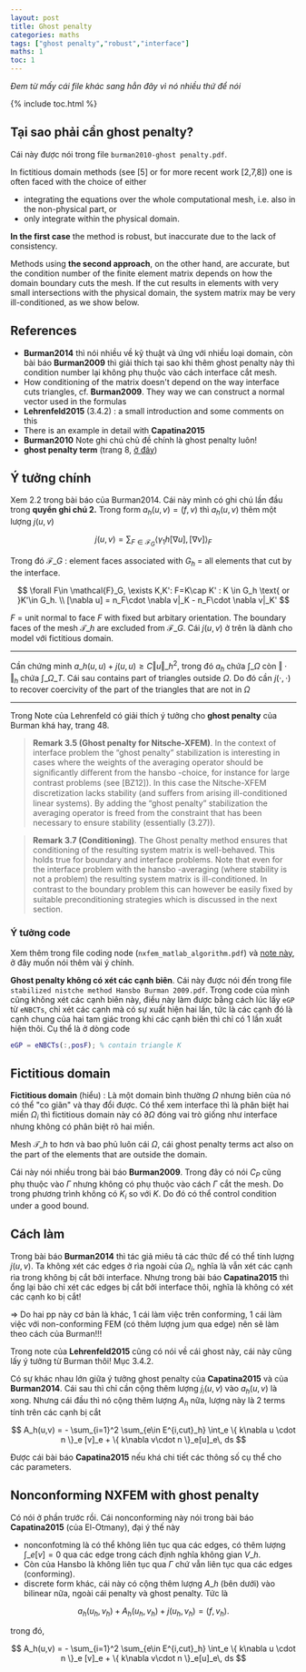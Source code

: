 ```yaml
---
layout: post
title: Ghost penalty
categories: maths
tags: ["ghost penalty","robust","interface"]
maths: 1
toc: 1
---
```


*Đem từ mấy cái file khác sang hẳn đây vì nó nhiều thứ để nói*

{% include toc.html %}

## Tại sao phải cần ghost penalty?

Cái này được nói trong file `burman2010-ghost penalty.pdf`.

In fictitious domain methods (see [5] or for more recent work [2,7,8]) one is often faced with the choice of either 

- integrating the equations over the whole computational mesh, i.e. also in the non-physical part, or 
- only integrate within the physical domain. 

**In the first case** the method is robust, but inaccurate due to the lack of consistency. 

Methods using **the second approach**, on the other hand, are accurate, but the condition number of the finite element matrix depends on how the domain boundary cuts the mesh. If the cut results in elements with very small intersections with the physical domain, the system matrix may be very ill-conditioned, as we show below.

## References

- **Burman2014** thì nói nhiều về kỹ thuật và ứng với nhiều loại domain, còn bài báo **Burman2009** thì giải thích tại sao khi thêm ghost penalty này thì condition number lại không phụ thuộc vào cách interface cắt mesh.
- How conditioning of the matrix doesn't depend on the way interface cuts triangles, cf. **Burman2009**. They way we can construct a normal vector used in the formulas
- **Lehrenfeld2015** (3.4.2) : a small introduction and some comments on this
- There is an example in detail with **Capatina2015**
- **Burman2010** Note ghi chú chủ đề chính là ghost penalty luôn!
-  **ghost penalty term** (trang 8, [ở đây](https://hal.inria.fr/hal-01149225/file/RR-8723.pdf))

## Ý tưởng chính

Xem 2.2 trong bài báo của Burman2014. Cái này mình có ghi chú lần đầu trong **quyển ghi chú 2.** Trong form $a_h(u,v)=(f,v)$ thì $a_h(u,v)$ thêm một lượng $j(u,v)$

$$
j(u,v) = \sum_{F\in \mathcal{F}_G} \langle \gamma_1 h [\nabla u],[\nabla v] \rangle_F
$$

Trong đó $\mathcal{F}\_G$ : element faces associated with $G_h$ = all elements that cut by the interface.

$$
\forall F\in \mathcal{F}_G, \exists K,K': F=K\cap K' : K \in G_h \text{ or }K'\in G_h. \\
[\nabla u] = n_F\cdot \nabla v|_K - n_F\cdot \nabla v|_K'
$$

$F$ = unit normal to face $F$ with fixed but arbitary orientation. The boundary faces of the mesh $\mathcal{T}\_h$ are excluded from $\mathcal{F}\_G$. Cái $j(u,v)$ ở trên là dành cho model với fictitious domain.

---

Cần chứng minh $a\_h(u,u) + j(u,u) \ge C \Vert u \Vert\_h^2$, trong đó $a_h$ chứa $\int\_{\Omega}$ còn $\Vert \cdot \Vert_h$ chứa $\int\_{\Omega\_T}$. Cái sau contains part of triangles outside $\Omega$. Do đó cần $j(\cdot,\cdot)$ to recover coercivity of the part of the triangles that are not in $\Omega$

---

Trong Note của Lehrenfeld có giải thích ý tưởng cho **ghost penalty** của Burman khá hay, trang 48.

> **Remark 3.5 (Ghost penalty for Nitsche-XFEM)**. In the context of interface problem the “ghost penalty” stabilization is interesting in cases where the weights of the averaging operator should be signiﬁcantly diﬀerent from the hansbo -choice, for instance for large contrast problems (see [BZ12]). In this case the Nitsche-XFEM discretization lacks stability (and suﬀers from arising ill-conditioned linear systems). By adding the “ghost penalty” stabilization the averaging operator is freed from the constraint that has been necessary to ensure stability (essentially (3.27)).

> **Remark 3.7 (Conditioning)**. The Ghost penalty method ensures that conditioning of the resulting system matrix is well-behaved. This holds true for boundary and interface problems. Note that even for the interface problem with the hansbo -averaging (where stability is not a problem) the resulting system matrix is ill-conditioned. In contrast to the boundary problem this can however be easily ﬁxed by suitable preconditioning strategies which is discussed in the next section.

### Ý tưởng code

Xem thêm trong file coding node (`nxfem_matlab_algorithm.pdf`) và [note này](/maths/nxfem-hansbo-arnold-nitsche/#ghost-penalty), ở đây muốn nói thêm vài ý chính.

**Ghost penalty không có xét các cạnh biên**. Cái này được nói đến trong file `stabilized nistche method Hansbo Burman 2009.pdf`. Trong code của mình cũng không xét các cạnh biên này, điều này làm được bằng cách lúc lấy `eGP` từ `eNBCTs`, chỉ xét các cạnh mà có sự xuất hiện hai lần, tức là các cạnh đó là cạnh chung của hai tam giác trong khi các cạnh biên thì chỉ có 1 lần xuất hiện thôi. Cụ thể là ở dòng code

~~~ matlab
eGP = eNBCTs(:,posF); % contain triangle K
~~~

## Fictitious domain

**Fictitious domain** (hiểu) : Là một domain bình thường $\Omega$ nhưng biên của nó có thể "co giãn" và thay đổi được. Có thể xem interface thì là phân biệt hai miền $\Omega_i$ thì fictitious domain này có $\partial \Omega$ đóng vai trò giống như interface nhưng không có phân biệt rõ hai miền.

Mesh $\mathcal{T}\_h$ to hơn và bao phủ luôn cái $\Omega$, cái ghost penalty terms act also on the part of the elements that are outside the domain.

Cái này nói nhiều trong bài báo **Burman2009**. Trong đây có nói $C_P$ cũng phụ thuộc vào $\Gamma$ nhưng không có phụ thuộc vào cách $\Gamma$ cắt the mesh. Do trong phương trình không có $K_i$ so với $K$. Do đó có thể control condition under a good bound.

## Cách làm

Trong bài báo **Burman2014** thì tác giả miêu tả các thức để có thể tính lượng $j(u,v)$. Ta không xét các edges ở rìa ngoài của $\Omega_i$, nghĩa là vẫn xét các cạnh rìa trong không bị cắt bởi interface. Nhưng trong bài báo **Capatina2015** thì ổng lại bảo chỉ xét các edges bị cắt bởi interface thôi, nghĩa là không có xét các cạnh ko bị cắt!

$\Rightarrow$ Do hai pp này cơ bản là khác, 1 cái làm việc trên conforming, 1 cái làm việc với non-conforming FEM (có thêm lượng jum qua edge) nên sẽ làm theo cách của Burman!!!

Trong note của **Lehrenfeld2015** cũng có nói về cái ghost này, cái này cũng lấy ý tưởng từ Burman thôi! Mục 3.4.2.

Có sự khác nhau lớn giữa ý tưởng ghost penalty của **Capatina2015** và của **Burman2014**. Cái sau thì chỉ cần cộng thêm lượng $j_i(u,v)$ vào $a_h(u,v)$ là xong. Nhưng cái đầu thì nó cộng thêm lượng $A_h$ nữa, lượng này là 2 terms tính trên các cạnh bị cắt

$$
A_h(u,v) = - \sum_{i=1}^2 \sum_{e\in E^{i,cut}_h} \int_e \{ k\nabla u \cdot n \}_e [v]_e + \{ k\nabla v\cdot n \}_e[u]_e\, ds
$$

Được cái bài báo **Capatina2015** nếu khá chi tiết các thông số cụ thể cho các parameters.

## Nonconforming NXFEM with ghost penalty

Có nói ở phần trước rồi. Cái nonconforming này nói trong bài báo **Capatina2015** (của El-Otmany), đại ý thế này

- nonconfotming là có thể không liên tục qua các edges, có thêm lượng $\int\_e[v]=0$ qua các edge trong cách định nghĩa không gian $V\_h$.
- Còn của Hansbo là không liên tục qua $\Gamma$ chứ vẫn liên tục qua các edges (conforming).
- discrete form khác, cái này có cộng thêm lượng $A\_h$ (bên dưới) vào bilinear nữa, ngoài cái penalty và ghost penalty. Tức là 

$$
a_h(u_h,v_h)+A_h(u_h,v_h)+j(u_h,v_h) = (f,v_h).
$$

trong đó,

$$
A_h(u,v) = - \sum_{i=1}^2 \sum_{e\in E^{i,cut}_h} \int_e \{ k\nabla u \cdot n \}_e [v]_e + \{ k\nabla v\cdot n \}_e[u]_e\, ds
$$